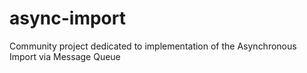 # async-import
Community project dedicated to implementation of the Asynchronous Import via Message Queue
